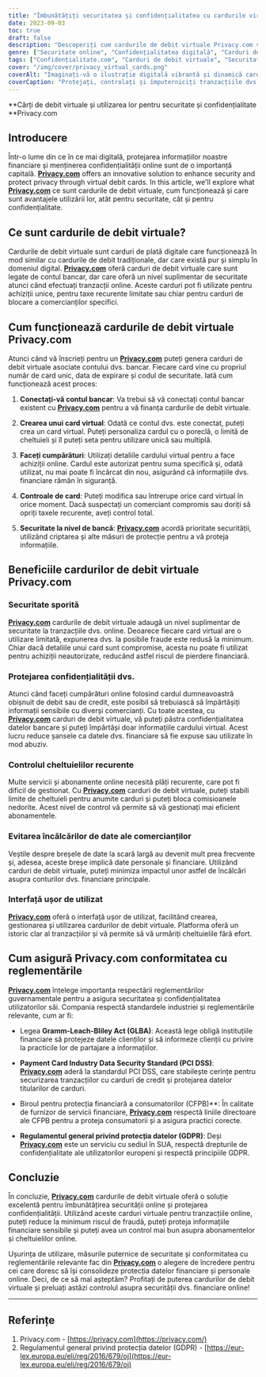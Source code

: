 ```yaml
---
title: "Îmbunătățiți securitatea și confidențialitatea cu cardurile virtuale Privacy.com"
date: 2023-09-03
toc: true
draft: false
description: "Descoperiți cum cardurile de debit virtuale Privacy.com vă pot consolida securitatea online și vă pot proteja confidențialitatea, oferind în același timp un control ușor asupra tranzacțiilor și abonamentelor."
genre: ["Securitate online", "Confidențialitatea digitală", "Carduri de debit virtuale", "Protecția financiară", "Tranzacții online", "Prevenirea fraudei", "Confidențialitatea datelor", "Confidențialitatea financiară", "Securitatea cibernetică", "Finanțe personale"]
tags: ["Confidențialitate.com", "Carduri de debit virtuale", "Securitate online", "Confidențialitatea digitală", "Protecția financiară", "Criptarea datelor", "Prevenirea fraudei", "Tranzacții securizate", "Securitate la nivel de bancă", "Controale de confidențialitate", "Taxe recurente", "Carduri de blocare pentru comercianți", "Protecția datelor financiare", "Securitatea plăților", "Reglementări privind confidențialitatea", "Conformitate", "PCI DSS", "GDPR", "Biroul de protecție financiară a consumatorilor", "Tehnologie financiară", "Plăți online securizate", "Carduri virtuale pentru confidențialitate", "Cheltuieli controlate", "Abonamente online", "Managementul finanțelor personale", "Prevenirea încălcării datelor", "Plăți digitale sigure", "Soluții de securitate cibernetică", "Protejați informațiile financiare", "Confidențialitate sporită"]
cover: "/img/cover/privacy_virtual_cards.png"
coverAlt: "Imaginați-vă o ilustrație digitală vibrantă și dinamică care prezintă un card virtual protejat de un simbol de lacăt, reprezentând securitatea sporită și confidențialitatea oferită de cardurile de debit virtuale Privacy.com."
coverCaption: "Protejați, controlați și împuterniciți tranzacțiile dvs. online."
---
```


**Cărți de debit virtuale și utilizarea lor pentru securitate și confidențialitate **Privacy.com

## Introducere

Într-o lume din ce în ce mai digitală, protejarea informațiilor noastre financiare și menținerea confidențialității online sunt de o importanță capitală. [**Privacy.com**](https://privacy.com/) offers an innovative solution to enhance security and protect privacy through virtual debit cards. In this article, we'll explore what [**Privacy.com**](https://privacy.com/) ce sunt cardurile de debit virtuale, cum funcționează și care sunt avantajele utilizării lor, atât pentru securitate, cât și pentru confidențialitate.

## Ce sunt cardurile de debit virtuale?

Cardurile de debit virtuale sunt carduri de plată digitale care funcționează în mod similar cu cardurile de debit tradiționale, dar care există pur și simplu în domeniul digital. [**Privacy.com**](https://privacy.com/) oferă carduri de debit virtuale care sunt legate de contul bancar, dar care oferă un nivel suplimentar de securitate atunci când efectuați tranzacții online. Aceste carduri pot fi utilizate pentru achiziții unice, pentru taxe recurente limitate sau chiar pentru carduri de blocare a comercianților specifici.

## Cum funcționează cardurile de debit virtuale Privacy.com

Atunci când vă înscrieți pentru un [**Privacy.com**](https://privacy.com/) puteți genera carduri de debit virtuale asociate contului dvs. bancar. Fiecare card vine cu propriul număr de card unic, data de expirare și codul de securitate. Iată cum funcționează acest proces:

1. **Conectați-vă contul bancar**: Va trebui să vă conectați contul bancar existent cu [**Privacy.com**](https://privacy.com/) pentru a vă finanța cardurile de debit virtuale.

2. **Crearea unui card virtual**: Odată ce contul dvs. este conectat, puteți crea un card virtual. Puteți personaliza cardul cu o poreclă, o limită de cheltuieli și îl puteți seta pentru utilizare unică sau multiplă.

3. **Faceți cumpărături**: Utilizați detaliile cardului virtual pentru a face achiziții online. Cardul este autorizat pentru suma specifică și, odată utilizat, nu mai poate fi încărcat din nou, asigurând că informațiile dvs. financiare rămân în siguranță.

4. **Controale de card**: Puteți modifica sau întrerupe orice card virtual în orice moment. Dacă suspectați un comerciant compromis sau doriți să opriți taxele recurente, aveți control total.

5. **Securitate la nivel de bancă**: [**Privacy.com**](https://privacy.com/) acordă prioritate securității, utilizând criptarea și alte măsuri de protecție pentru a vă proteja informațiile.

## Beneficiile cardurilor de debit virtuale Privacy.com

### Securitate sporită

[**Privacy.com**](https://privacy.com/) cardurile de debit virtuale adaugă un nivel suplimentar de securitate la tranzacțiile dvs. online. Deoarece fiecare card virtual are o utilizare limitată, expunerea dvs. la posibile fraude este redusă la minimum. Chiar dacă detaliile unui card sunt compromise, acesta nu poate fi utilizat pentru achiziții neautorizate, reducând astfel riscul de pierdere financiară.

### Protejarea confidențialității dvs.

Atunci când faceți cumpărături online folosind cardul dumneavoastră obișnuit de debit sau de credit, este posibil să trebuiască să împărtășiți informații sensibile cu diverși comercianți. Cu toate acestea, cu [**Privacy.com**](https://privacy.com/) carduri de debit virtuale, vă puteți păstra confidențialitatea datelor bancare și puteți împărtăși doar informațiile cardului virtual. Acest lucru reduce șansele ca datele dvs. financiare să fie expuse sau utilizate în mod abuziv.

### Controlul cheltuielilor recurente

Multe servicii și abonamente online necesită plăți recurente, care pot fi dificil de gestionat. Cu [**Privacy.com**](https://privacy.com/) carduri de debit virtuale, puteți stabili limite de cheltuieli pentru anumite carduri și puteți bloca comisioanele nedorite. Acest nivel de control vă permite să vă gestionați mai eficient abonamentele.

### Evitarea încălcărilor de date ale comercianților

Veștile despre breșele de date la scară largă au devenit mult prea frecvente și, adesea, aceste breșe implică date personale și financiare. Utilizând carduri de debit virtuale, puteți minimiza impactul unor astfel de încălcări asupra conturilor dvs. financiare principale.

### Interfață ușor de utilizat

[**Privacy.com**](https://privacy.com/) oferă o interfață ușor de utilizat, facilitând crearea, gestionarea și utilizarea cardurilor de debit virtuale. Platforma oferă un istoric clar al tranzacțiilor și vă permite să vă urmăriți cheltuielile fără efort.

## Cum asigură Privacy.com conformitatea cu reglementările

[**Privacy.com**](https://privacy.com/) înțelege importanța respectării reglementărilor guvernamentale pentru a asigura securitatea și confidențialitatea utilizatorilor săi. Compania respectă standardele industriei și reglementările relevante, cum ar fi:

- Legea **Gramm-Leach-Bliley Act (GLBA)**: Această lege obligă instituțiile financiare să protejeze datele clienților și să informeze clienții cu privire la practicile lor de partajare a informațiilor.

- **Payment Card Industry Data Security Standard (PCI DSS)**: [**Privacy.com**](https://privacy.com/) aderă la standardul PCI DSS, care stabilește cerințe pentru securizarea tranzacțiilor cu carduri de credit și protejarea datelor titularilor de carduri.

- Biroul pentru protecția financiară a consumatorilor (CFPB)**: În calitate de furnizor de servicii financiare, [**Privacy.com**](https://privacy.com/) respectă liniile directoare ale CFPB pentru a proteja consumatorii și a asigura practici corecte.

- **Regulamentul general privind protecția datelor (GDPR)**: Deși [**Privacy.com**](https://privacy.com/) este un serviciu cu sediul în SUA, respectă drepturile de confidențialitate ale utilizatorilor europeni și respectă principiile GDPR.

## Concluzie

În concluzie, [**Privacy.com**](https://privacy.com/) cardurile de debit virtuale oferă o soluție excelentă pentru îmbunătățirea securității online și protejarea confidențialității. Utilizând aceste carduri virtuale pentru tranzacțiile online, puteți reduce la minimum riscul de fraudă, puteți proteja informațiile financiare sensibile și puteți avea un control mai bun asupra abonamentelor și cheltuielilor online.

Ușurința de utilizare, măsurile puternice de securitate și conformitatea cu reglementările relevante fac din [**Privacy.com**](https://privacy.com/) o alegere de încredere pentru cei care doresc să își consolideze protecția datelor financiare și personale online. Deci, de ce să mai așteptăm? Profitați de puterea cardurilor de debit virtuale și preluați astăzi controlul asupra securității dvs. financiare online!

______

## Referințe

1. Privacy.com - [https://privacy.com](https://privacy.com/)
2. Regulamentul general privind protecția datelor (GDPR) - [https://eur-lex.europa.eu/eli/reg/2016/679/oj](https://eur-lex.europa.eu/eli/reg/2016/679/oj)
